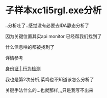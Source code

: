 # 子样本xc1i5rgl.exe分析

..分析吐了..感觉没有必要去IDA静态分析了

因为关键位置其实api monitor 已经帮我们找到了

什么信息啥的都被找到了

详情参考

[身份证 | 行为检测](%E8%BA%AB%E4%BB%BD%E8%AF%81%20%E8%A1%8C%E4%B8%BA%E6%A3%80%E6%B5%8B%20f9e8ae86f1294e758bd028bbb209b844.md)

我也是第2次分析,菜鸡也不知道该怎么分析了

关键手法什么的…也就那样,,,只是我写不出来
